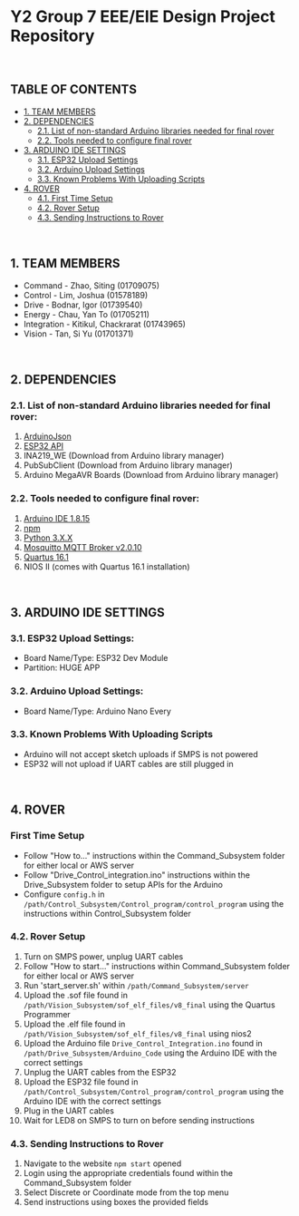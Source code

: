 # Y2 Group 7 EEE/EIE Design Project Repository

<br />

## TABLE OF CONTENTS

- [1. TEAM MEMBERS](#1-team-members)
- [2. DEPENDENCIES](#2-dependencies)
  - [2.1. List of non-standard Arduino libraries needed for final rover](#21-list-of-non-standard-arduino-libraries-needed-for-final-rover)
  - [2.2. Tools needed to configure final rover](#22-tools-needed-to-configure-final-rover)
- [3. ARDUINO IDE SETTINGS](#3-arduino-ide-settings)
  - [3.1. ESP32 Upload Settings](#31-esp32-upload-settings)
  - [3.2. Arduino Upload Settings](#32-arduino-upload-settings)
  - [3.3. Known Problems With Uploading Scripts](#33-known-problems-with-uploading-scripts)
- [4. ROVER](#4-rover)
  - [4.1. First Time Setup](#41-first-time-setup)
  - [4.2. Rover Setup](#42-rover-setup)
  - [4.3. Sending Instructions to Rover](#43-sending-instructions-to-rover)

<br />

## 1. TEAM MEMBERS
- Command - Zhao, Siting (01709075)
- Control - Lim, Joshua (01578189)
- Drive - Bodnar, Igor (01739540)
- Energy - Chau, Yan To (01705211)
- Integration - Kitikul, Chackrarat (01743965)
- Vision - Tan, Si Yu (01701371)

<br />

## 2. DEPENDENCIES

### 2.1. List of non-standard Arduino libraries needed for final rover:
1. [ArduinoJson](https://github.com/bblanchon/ArduinoJson)
2. [ESP32 API](https://github.com/espressif/arduino-esp32) 
3. INA219_WE (Download from Arduino library manager)
4. PubSubClient (Download from Arduino library manager)
5. Arduino MegaAVR Boards (Download from Arduino library manager)

### 2.2. Tools needed to configure final rover:
1. [Arduino IDE 1.8.15](https://www.arduino.cc/en/software)
2. [npm](https://www.npmjs.com/get-npm)
3. [Python 3.X.X](https://www.python.org/downloads/)
4. [Mosquitto MQTT Broker v2.0.10](https://mosquitto.org/download/)
5. [Quartus 16.1](https://fpgasoftware.intel.com/16.1/)
6. NIOS II (comes with Quartus 16.1 installation)

<br />

## 3. ARDUINO IDE SETTINGS

### 3.1. ESP32 Upload Settings:
- Board Name/Type: ESP32 Dev Module
- Partition: HUGE APP

### 3.2. Arduino Upload Settings:
- Board Name/Type: Arduino Nano Every

### 3.3. Known Problems With Uploading Scripts
- Arduino will not accept sketch uploads if SMPS is not powered
- ESP32 will not upload if UART cables are still plugged in

<br />

## 4. ROVER

### First Time Setup
- Follow "How to..." instructions within the Command_Subsystem folder for either local or AWS server
- Follow "Drive_Control_integration.ino" instructions within the Drive_Subsystem folder to setup APIs for the Arduino
- Configure `config.h` in `/path/Control_Subsystem/Control_program/control_program` using the instructions within Control_Subsystem folder

### 4.2. Rover Setup
1. Turn on SMPS power, unplug UART cables
2. Follow "How to start..." instructions within Command_Subsystem folder for either local or AWS server
3. Run 'start_server.sh' within `/path/Command_Subsystem/server`
4. Upload the .sof file found in `/path/Vision_Subsystem/sof_elf_files/v8_final` using the Quartus Programmer
5. Upload the .elf file found in `/path/Vision_Subsystem/sof_elf_files/v8_final` using nios2
6. Upload the Arduino file `Drive_Control_Integration.ino` found in `/path/Drive_Subsystem/Arduino_Code` using the Arduino IDE with the correct settings
7. Unplug the UART cables from the ESP32
8. Upload the ESP32 file found in `/path/Control_Subsystem/Control_program/control_program` using the Arduino IDE with the correct settings
9. Plug in the UART cables
10. Wait for LED8 on SMPS to turn on before sending instructions

### 4.3. Sending Instructions to Rover
1. Navigate to the website `npm start` opened
2. Login using the appropriate credentials found within the Command_Subsystem folder
3. Select Discrete or Coordinate mode from the top menu
4. Send instructions using boxes the provided fields
